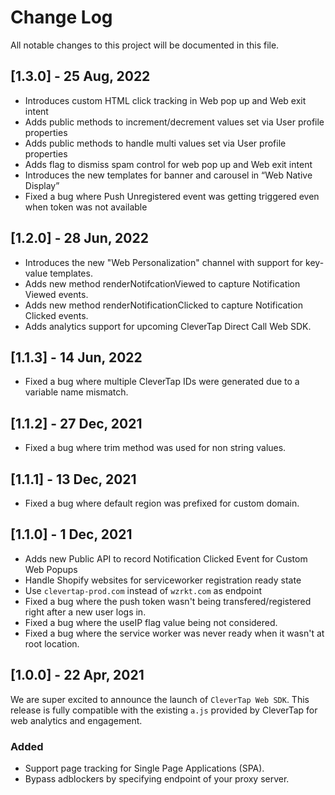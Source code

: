 # Change Log
All notable changes to this project will be documented in this file.

## [1.3.0] - 25 Aug, 2022
- Introduces custom HTML click tracking in Web pop up and Web exit intent
- Adds public methods to increment/decrement values set via User profile properties
- Adds public methods to handle multi values set via User profile properties
- Adds flag to dismiss spam control for web pop up and Web exit intent
- Introduces the new templates for banner and carousel in “Web Native Display”
- Fixed a bug where Push Unregistered event was getting triggered even when token was not available

## [1.2.0] - 28 Jun, 2022
- Introduces the new "Web Personalization" channel with support for key-value templates.
- Adds new method renderNotifcationViewed to capture Notification Viewed events.
- Adds new method renderNotificationClicked to capture Notification Clicked events.
- Adds analytics support for upcoming CleverTap Direct Call Web SDK.

## [1.1.3] - 14 Jun, 2022
- Fixed a bug where multiple CleverTap IDs were generated due to a variable name mismatch.

## [1.1.2] - 27 Dec, 2021
- Fixed a bug where trim method was used for non string values.

## [1.1.1] - 13 Dec, 2021
- Fixed a bug where default region was prefixed for custom domain.

## [1.1.0] - 1 Dec, 2021
- Adds new Public API to record Notification Clicked Event for Custom Web Popups
- Handle Shopify websites for serviceworker registration ready state
- Use `clevertap-prod.com` instead of `wzrkt.com` as endpoint
- Fixed a bug where the push token wasn't being transfered/registered right after a new user logs in.
- Fixed a bug where the useIP flag value being not considered.
- Fixed a bug where the service worker was never ready when it wasn't at root location.

## [1.0.0] - 22 Apr, 2021
We are super excited to announce the launch of `CleverTap Web SDK`.
This release is fully compatible with the existing `a.js` provided by CleverTap for web analytics and engagement.

### Added
 - Support page tracking for Single Page Applications (SPA).
 - Bypass adblockers by specifying endpoint of your proxy server.
